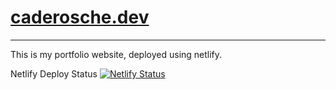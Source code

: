 # [caderosche.dev](caderosche.dev)
---

This is my portfolio website, deployed using netlify.

Netlify Deploy Status 
[![Netlify Status](https://api.netlify.com/api/v1/badges/04d9fce4-7585-4677-bbbc-37dac77eb45b/deploy-status)](https://app.netlify.com/sites/cade-rosche-portfolio-test-site/deploys)
